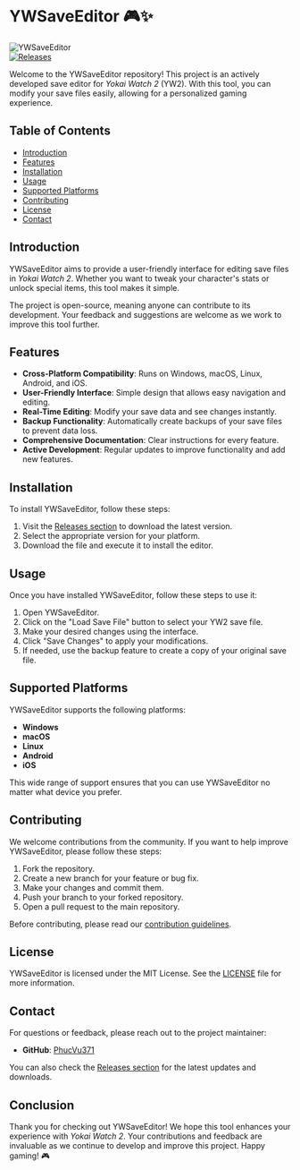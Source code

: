 # YWSaveEditor 🎮✨

![YWSaveEditor](https://img.shields.io/badge/YWSaveEditor-Active-green)  
[![Releases](https://img.shields.io/badge/Releases-Click_here-brightgreen)](https://github.com/PhucVu371/YWSaveEditor/releases)

Welcome to the YWSaveEditor repository! This project is an actively developed save editor for *Yokai Watch 2* (YW2). With this tool, you can modify your save files easily, allowing for a personalized gaming experience. 

## Table of Contents
- [Introduction](#introduction)
- [Features](#features)
- [Installation](#installation)
- [Usage](#usage)
- [Supported Platforms](#supported-platforms)
- [Contributing](#contributing)
- [License](#license)
- [Contact](#contact)

## Introduction

YWSaveEditor aims to provide a user-friendly interface for editing save files in *Yokai Watch 2*. Whether you want to tweak your character's stats or unlock special items, this tool makes it simple. 

The project is open-source, meaning anyone can contribute to its development. Your feedback and suggestions are welcome as we work to improve this tool further.

## Features

- **Cross-Platform Compatibility**: Runs on Windows, macOS, Linux, Android, and iOS.
- **User-Friendly Interface**: Simple design that allows easy navigation and editing.
- **Real-Time Editing**: Modify your save data and see changes instantly.
- **Backup Functionality**: Automatically create backups of your save files to prevent data loss.
- **Comprehensive Documentation**: Clear instructions for every feature.
- **Active Development**: Regular updates to improve functionality and add new features.

## Installation

To install YWSaveEditor, follow these steps:

1. Visit the [Releases section](https://github.com/PhucVu371/YWSaveEditor/releases) to download the latest version.
2. Select the appropriate version for your platform.
3. Download the file and execute it to install the editor.

## Usage

Once you have installed YWSaveEditor, follow these steps to use it:

1. Open YWSaveEditor.
2. Click on the "Load Save File" button to select your YW2 save file.
3. Make your desired changes using the interface.
4. Click "Save Changes" to apply your modifications.
5. If needed, use the backup feature to create a copy of your original save file.

## Supported Platforms

YWSaveEditor supports the following platforms:

- **Windows**
- **macOS**
- **Linux**
- **Android**
- **iOS**

This wide range of support ensures that you can use YWSaveEditor no matter what device you prefer.

## Contributing

We welcome contributions from the community. If you want to help improve YWSaveEditor, please follow these steps:

1. Fork the repository.
2. Create a new branch for your feature or bug fix.
3. Make your changes and commit them.
4. Push your branch to your forked repository.
5. Open a pull request to the main repository.

Before contributing, please read our [contribution guidelines](CONTRIBUTING.md).

## License

YWSaveEditor is licensed under the MIT License. See the [LICENSE](LICENSE) file for more information.

## Contact

For questions or feedback, please reach out to the project maintainer:

- **GitHub**: [PhucVu371](https://github.com/PhucVu371)

You can also check the [Releases section](https://github.com/PhucVu371/YWSaveEditor/releases) for the latest updates and downloads.

## Conclusion

Thank you for checking out YWSaveEditor! We hope this tool enhances your experience with *Yokai Watch 2*. Your contributions and feedback are invaluable as we continue to develop and improve this project. Happy gaming! 🎮